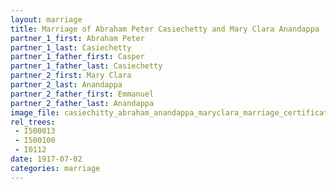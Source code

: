 ```yaml
---
layout: marriage
title: Marriage of Abraham Peter Casiechetty and Mary Clara Anandappa
partner_1_first: Abraham Peter
partner_1_last: Casiechetty
partner_1_father_first: Casper
partner_1_father_last: Casiechetty
partner_2_first: Mary Clara
partner_2_last: Anandappa
partner_2_father_first: Emmanuel
partner_2_father_last: Anandappa
image_file: casiechitty_abraham_anandappa_maryclara_marriage_certificate_family_search_1917_page862
rel_trees:
 - I500013
 - I500100
 - I0112
date: 1917-07-02
categories: marriage
---
```



